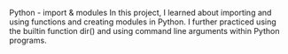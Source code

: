 Python - import & modules
In this project, I learned about importing and using functions and creating modules in Python.
I further practiced using the builtin function dir() and using command line arguments within Python programs.

